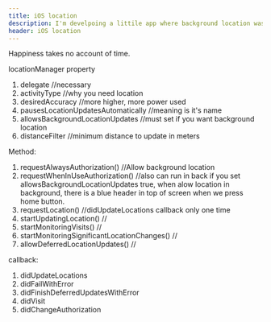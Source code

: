 ```yaml
---
title: iOS location
description: I'm develpoing a littile app where background location was used.So I put basic knowledgement and some confusion in there.
header: iOS location
---
```


Happiness takes no account of time.

locationManager property

1. delegate //necessary
2. activityType //why you need location
3. desiredAccuracy //more higher, more power used
4. pausesLocationUpdatesAutomatically //meaning is it's name
5. allowsBackgroundLocationUpdates //must set if you want background location
6. distanceFilter //minimum distance to update in meters

Method:
1. requestAlwaysAuthorization() //Allow background location
2. requestWhenInUseAuthorization() //also can run in back if you set allowsBackgroundLocationUpdates true, when alow location in background, there is a blue header in top of screen when we press home button.
3. requestLocation() //didUpdateLocations callback only one time
4. startUpdatingLocation() //
5. startMonitoringVisits() //
6. startMonitoringSignificantLocationChanges() //
7. allowDeferredLocationUpdates() //

callback:
1. didUpdateLocations
2. didFailWithError
3. didFinishDeferredUpdatesWithError
4. didVisit
5. didChangeAuthorization